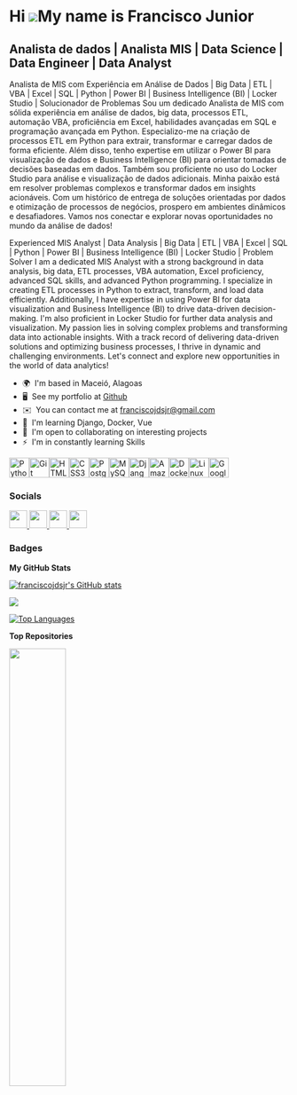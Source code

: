 Hi ![](https://user-images.githubusercontent.com/18350557/176309783-0785949b-9127-417c-8b55-ab5a4333674e.gif)My name is Francisco Junior
========================================================================================================================================

Analista de dados | Analista MIS | Data Science | Data Engineer | Data Analyst
----------------------------------------------

Analista de MIS com Experiência em Análise de Dados | Big Data | ETL | VBA | Excel | SQL | Python | Power BI | Business Intelligence (BI) | Locker Studio | Solucionador de Problemas Sou um dedicado Analista de MIS com sólida experiência em análise de dados, big data, processos ETL, automação VBA, proficiência em Excel, habilidades avançadas em SQL e programação avançada em Python. Especializo-me na criação de processos ETL em Python para extrair, transformar e carregar dados de forma eficiente. Além disso, tenho expertise em utilizar o Power BI para visualização de dados e Business Intelligence (BI) para orientar tomadas de decisões baseadas em dados. Também sou proficiente no uso do Locker Studio para análise e visualização de dados adicionais. Minha paixão está em resolver problemas complexos e transformar dados em insights acionáveis. Com um histórico de entrega de soluções orientadas por dados e otimização de processos de negócios, prospero em ambientes dinâmicos e desafiadores. Vamos nos conectar e explorar novas oportunidades no mundo da análise de dados! 

Experienced MIS Analyst | Data Analysis | Big Data | ETL | VBA | Excel | SQL | Python | Power BI | Business Intelligence (BI) | Locker Studio | Problem Solver I am a dedicated MIS Analyst with a strong background in data analysis, big data, ETL processes, VBA automation, Excel proficiency, advanced SQL skills, and advanced Python programming. I specialize in creating ETL processes in Python to extract, transform, and load data efficiently. Additionally, I have expertise in using Power BI for data visualization and Business Intelligence (BI) to drive data-driven decision-making. I'm also proficient in Locker Studio for further data analysis and visualization. My passion lies in solving complex problems and transforming data into actionable insights. With a track record of delivering data-driven solutions and optimizing business processes, I thrive in dynamic and challenging environments. Let's connect and explore new opportunities in the world of data analytics!

*   🌍  I'm based in Maceió, Alagoas
*   🖥️  See my portfolio at [Github](http://github.com/franciscojdsjr)
*   ✉️  You can contact me at [franciscojdsjr@gmail.com](mailto:franciscojdsjr@gmail.com)
*   🧠  I'm learning Django, Docker, Vue
*   🤝  I'm open to collaborating on interesting projects
*   ⚡  I'm in constantly learning Skills 
<p align="left">
<a href="https://www.python.org/" target="_blank" rel="noreferrer"><img src="https://raw.githubusercontent.com/danielcranney/readme-generator/main/public/icons/skills/python-colored.svg" width="36" height="36" alt="Python" /></a><a href="https://git-scm.com/" target="_blank" rel="noreferrer"><img src="https://raw.githubusercontent.com/danielcranney/readme-generator/main/public/icons/skills/git-colored.svg" width="36" height="36" alt="Git" /></a><a href="https://developer.mozilla.org/en-US/docs/Glossary/HTML5" target="_blank" rel="noreferrer"><img src="https://raw.githubusercontent.com/danielcranney/readme-generator/main/public/icons/skills/html5-colored.svg" width="36" height="36" alt="HTML5" /></a><a href="https://www.w3.org/TR/CSS/#css" target="_blank" rel="noreferrer"><img src="https://raw.githubusercontent.com/danielcranney/readme-generator/main/public/icons/skills/css3-colored.svg" width="36" height="36" alt="CSS3" /></a><a href="https://www.postgresql.org/" target="_blank" rel="noreferrer"><img src="https://raw.githubusercontent.com/danielcranney/readme-generator/main/public/icons/skills/postgresql-colored.svg" width="36" height="36" alt="PostgreSQL" /></a><a href="https://www.mysql.com/" target="_blank" rel="noreferrer"><img src="https://raw.githubusercontent.com/danielcranney/readme-generator/main/public/icons/skills/mysql-colored.svg" width="36" height="36" alt="MySQL" /></a><a href="https://www.djangoproject.com/" target="_blank" rel="noreferrer"><img src="https://raw.githubusercontent.com/danielcranney/readme-generator/main/public/icons/skills/django-colored.svg" width="36" height="36" alt="Django" /></a><a href="https://aws.amazon.com" target="_blank" rel="noreferrer"><img src="https://raw.githubusercontent.com/danielcranney/readme-generator/main/public/icons/skills/aws-colored.svg" width="36" height="36" alt="Amazon Web Services" /></a><a href="https://www.docker.com/" target="_blank" rel="noreferrer"><img src="https://raw.githubusercontent.com/danielcranney/readme-generator/main/public/icons/skills/docker-colored.svg" width="36" height="36" alt="Docker" /></a><a href="https://www.linux.org" target="_blank" rel="noreferrer"><img src="https://raw.githubusercontent.com/danielcranney/readme-generator/main/public/icons/skills/linux-colored.svg" width="36" height="36" alt="Linux" /></a><a href="https://cloud.google.com/" target="_blank" rel="noreferrer"><img src="https://raw.githubusercontent.com/danielcranney/readme-generator/main/public/icons/skills/googlecloud-colored.svg" width="36" height="36" alt="Google Cloud" /></a> </p>

            
### Socials

<p align="left"> <a href="https://www.dev.to/franciscojdsjr" target="_blank" rel="noreferrer"> <picture> <source media="(prefers-color-scheme: dark)" srcset="https://raw.githubusercontent.com/danielcranney/readme-generator/main/public/icons/socials/devdotto-dark.svg" /> <source media="(prefers-color-scheme: light)" srcset="https://raw.githubusercontent.com/danielcranney/readme-generator/main/public/icons/socials/devdotto.svg" /> <img src="https://raw.githubusercontent.com/danielcranney/readme-generator/main/public/icons/socials/devdotto.svg" width="32" height="32" /> </picture> </a> <a href="https://www.github.com/franciscojdsjr" target="_blank" rel="noreferrer"> <picture> <source media="(prefers-color-scheme: dark)" srcset="https://raw.githubusercontent.com/danielcranney/readme-generator/main/public/icons/socials/github-dark.svg" /> <source media="(prefers-color-scheme: light)" srcset="https://raw.githubusercontent.com/danielcranney/readme-generator/main/public/icons/socials/github.svg" /> <img src="https://raw.githubusercontent.com/danielcranney/readme-generator/main/public/icons/socials/github.svg" width="32" height="32" /> </picture> </a> <a href="http://www.instagram.com/franciscojr93" target="_blank" rel="noreferrer"> <picture> <source media="(prefers-color-scheme: dark)" srcset="undefined" /> <source media="(prefers-color-scheme: light)" srcset="https://raw.githubusercontent.com/danielcranney/readme-generator/main/public/icons/socials/instagram.svg" /> <img src="https://raw.githubusercontent.com/danielcranney/readme-generator/main/public/icons/socials/instagram.svg" width="32" height="32" /> </picture> </a> <a href="https://www.linkedin.com/in/franciscojdsjr" target="_blank" rel="noreferrer"> <picture> <source media="(prefers-color-scheme: dark)" srcset="https://raw.githubusercontent.com/danielcranney/readme-generator/main/public/icons/socials/linkedin-dark.svg" /> <source media="(prefers-color-scheme: light)" srcset="https://raw.githubusercontent.com/danielcranney/readme-generator/main/public/icons/socials/linkedin.svg" /> <img src="https://raw.githubusercontent.com/danielcranney/readme-generator/main/public/icons/socials/linkedin.svg" width="32" height="32" /> </picture> </a></p>

### Badges

<b>My GitHub Stats</b>

<a href="http://www.github.com/franciscojdsjr"><img src="https://github-readme-stats.vercel.app/api?username=franciscojdsjr&show_icons=true&hide=&count_private=true&title_color=ffffff&text_color=ffffff&icon_color=22c55e&bg_color=181824&hide_border=true&show_icons=true" alt="franciscojdsjr's GitHub stats" /></a>

<a href="http://www.github.com/franciscojdsjr"><img src="https://github-readme-streak-stats.herokuapp.com/?user=franciscojdsjr&stroke=ffffff&background=181824&ring=ffffff&fire=ffffff&currStreakNum=ffffff&currStreakLabel=ffffff&sideNums=ffffff&sideLabels=ffffff&dates=ffffff&hide_border=true" /></a>

<a href="https://github.com/franciscojdsjr" align="left"><img src="https://github-readme-stats.vercel.app/api/top-langs/?username=franciscojdsjr&langs_count=10&title_color=ffffff&text_color=ffffff&icon_color=22c55e&bg_color=181824&hide_border=true&locale=en&custom_title=Top%20%Languages" alt="Top Languages" /></a>

<b>Top Repositories</b>

<div width="100%" align="center"><a href="https://github.com/franciscojdsjr/study_project_cars" align="left"><img align="left" width="45%" src="https://github-readme-stats.vercel.app/api/pin/?username=franciscojdsjr&repo=study_project_cars&title_color=ffffff&text_color=ffffff&icon_color=22c55e&bg_color=181824&hide_border=true&locale=en" /></a></div><br /><br /><br /><br /><br /><br /><br />
